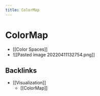 ```yaml
---
title: ColorMap
---
```


# ColorMap
- [[Color Spaces]]
- ![[Pasted image 20220411132754.png]]





## Backlinks
* [[Visualization]]
	* [[ColorMap]]

